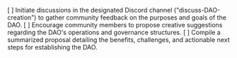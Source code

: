 [ ] Initiate discussions in the designated Discord channel ("discuss-DAO-creation") to gather community feedback on the purposes and goals of the DAO.
[ ] Encourage community members to propose creative suggestions regarding the DAO's operations and governance structures.
[ ] Compile a summarized proposal detailing the benefits, challenges, and actionable next steps for establishing the DAO.